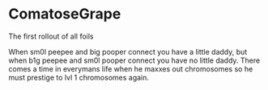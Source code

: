 # ComatoseGrape
The first rollout of all foils

When sm0l peepee and big pooper connect you have a little daddy, but when b1g peepee and sm0l pooper connect you have no little daddy.
There comes a time in everymans life when he maxxes out chromosomes so he must prestige to lvl 1 chromosomes again.
